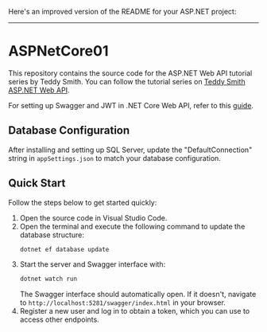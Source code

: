 Here's an improved version of the README for your ASP.NET project:

---

# ASPNetCore01

This repository contains the source code for the ASP.NET Web API tutorial series by Teddy Smith.
You can follow the tutorial series on [Teddy Smith ASP.NET Web API](https://youtube.com/playlist?list=PL82C6-O4XrHfrGOCPmKmwTO7M0avXyQKc&si=AJRuJb66l9gHXcMI).

For setting up Swagger and JWT in .NET Core Web API, refer to this [guide](https://teddysmith.io/swagger-net-core-web-api-jwt-setup/).

## Database Configuration

After installing and setting up SQL Server, update the "DefaultConnection" string in `appSettings.json` to match your database configuration.

## Quick Start

Follow the steps below to get started quickly:

1. Open the source code in Visual Studio Code.
2. Open the terminal and execute the following command to update the database structure:
   ```bash
   dotnet ef database update
   ```
3. Start the server and Swagger interface with:
   ```bash
   dotnet watch run
   ```
   The Swagger interface should automatically open. If it doesn't, navigate to `http://localhost:5281/swagger/index.html` in your browser.
4. Register a new user and log in to obtain a token, which you can use to access other endpoints.
